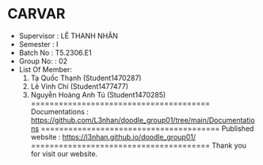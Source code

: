 CARVAR
=======================================
+ Supervisor		: LÊ THANH NHÂN
+ Semester		: I	
+ Batch No		: T5.2306.E1
+ Group No:		: 02
+ List Of Member:
	1. Tạ Quốc Thạnh  	(Student1470287)
	2. Lê Vinh Chí	(Student1477477)
	3. Nguyễn Hoàng Anh Tú 	(Student1470285)	
=======================================
Documentations : https://github.com/L3nhan/doodle_group01/tree/main/Documentations
=======================================
Published website : https://l3nhan.github.io/doodle_group01/
=======================================
Thank you for visit our website.
